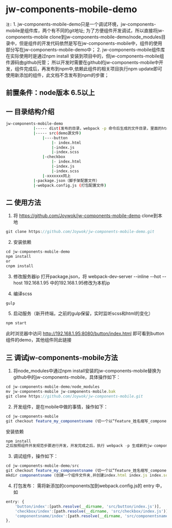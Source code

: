 # jw-components-mobile-demo


`注:` 1. jw-components-mobile-demo只是一个调试环境，jw-components-mobile是组件库，两个有不同的git地址;
  为了方便组件开发调试，所以直接将jw-components-mobile clone到jw-components-mobile-demo/node_modules目录中，但是组件的开发代码依然是写在jw-components-mobile中，组件的使用部分写在jw-components-mobile-demo中；
  2. jw-components-mobile组件库在实际使用时是通过npm install 安装到项目中的，但jw-components-mobile组件源码由github托管；
  所以开发时需要在github的jw-components-mobile中开发，组件完成后，再发布到npm中,依赖此组件的相关项目执行npm update即可使用新添加的组件，此文档不含发布到npm的步骤；
	

## 前置条件：node版本 6.5以上


## 一 目录结构介绍

```bash
jw-components-mobile-demo 
			|----- dist(发布的目录，webpack -p 命令后生成的文件目录，里面的html可双击浏览器中运行)
			|----- src(demo源文件)
				|----button
					|- index.html
					|-index.js
					|-index.scss
				|-checkbox
					|- index.html
					|-index.js
					|-index.scss
				|-xxxxxxx同上
			|-package.json（脚手架配置文件）
			|-webpack.config.js (打包配置文件)
```															



## 二 使用方法

1. 将 https://github.com/Joywok/jw-components-mobile-demo clone到本地
```js
git clone https://github.com/Joywok/jw-components-mobile-demo.git
```

2. 安装依赖
```js
cd jw-components-mobile-demo
npm install
or
cnpm install
```

3. 修改服务器ip
打开package.json，将 webpack-dev-server --inline --hot --host 192.168.1.95 中的192.168.1.95修改为本机ip

4. 编译scss
```js
gulp
```
5. 启动服务（新开终端，之前的gulp保留，实时监听scss和html的变化）
```js
npm start
```
此时浏览器中访问 http://192.168.1.95:8080/button/index.html 即可看到button组件的demo，其他组件同此链接


## 三 调试jw-components-mobile方法

1. 将node_modules中通过npm install安装的jw-components-mobile替换为 github中的jw-components-mobile，具体操作如下：
```js
cd jw-components-mobile-demo/node_modules 
mv jw-components-mobile jw-components-mobile.bak
git clone https://github.com/Joywok/jw-components-mobile.git
```	

2. 开发组件，是在mobile中做的事情，操作如下：
```js
cd jw-components-mobile
git checkout feature_my_componentsname (切一个以“feature_姓名缩写_componentsname” 格式命名的新分支)
```	
  安装依赖
```js
npm install
之后按照组件开发规范步骤进行开发，开发完成之后，执行 webpack -p 生成新的jw-components-mobile组件
```

3. 调试组件，操作如下：
```js
cd jw-components-mobile-demo/src 
git checkout feature_my_componentsname (切一个以“feature_姓名缩写_componentsname” 格式命名的新分支)
mkdir componentsname (创建一个组件文件夹,并创建index.html index.js index.scss文件，就可以引用新开发的组件了)
```

4. 打包发布：
	需将新添加的components加到webpack.config.js的 entry 中，如 
```js
entry: {
	'button/index':[path.resolve(__dirname, 'src/button/index.js')],
	'checkbox/index':[path.resolve(__dirname, 'src/checkbox/index.js')],
	'componentsname/index':[path.resolve(__dirname, 'src/componentsname/index.js')]
},
```




